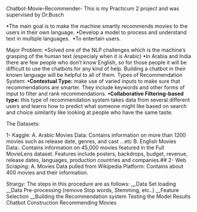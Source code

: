  Chatbot-Movie-Recommender-
This is my Practicum 2 project and was supervised by Dr.Busch 

•The main goal is to make the machine smartly recommends movies to the users in their own language. 
•Develop a model to process and understand text in multiple languages.  
•To entertain users.


 Major Problem:
•Solved one of the NLP challenges which is the machine’s grasping of the human text (especialy when it is Arabic)
•In Arabia and India there are few people who don’t know English, so for those people it will be difficult to use the chatbots for any kind of help. Building a chatbot in their known language will be helpful to all of them. 
 Types of Recommendation System:
**•Contextual Type:** make use of varied inputs to make sure that recommendations are smarter. They include keywords and other forms of input to filter and rank recommendations. 
**•Collaborative Filtering-based type:** this type of recommendation system takes data from several different users and learns how to predict what someone might like based on search and choice similarity like looking at people who have the same taste. 

 The Datasets:

1- Kaggle: 
 A. Arabic Movies Data: Contains information on more than 1200 movies such as release date, genres, and cast …etc 
 B. English Movies Data:. Contains information on 45,000 movies featured in the Full MovieLens dataset. Features include posters, backdrops, budget, revenue, release dates, languages, production countries and companies.##
2- Web Scraping: 
 A. Movies Data pulled from Wikipedia Platform: Contains about 400 movies and their information. 

 Strargy: 
The steps in this procedure are as follows:
__Data Set loading
__Data Pre-processing (remove Stop words, Stemming, etc..)
__Feature Selection
__Building the Recommendation system
Testing the Model Results
Chatbot Construction
Recommending Movies 
